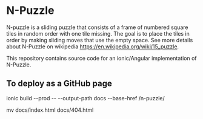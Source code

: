 # N-Puzzle

N-puzzle is a sliding puzzle that consists of a frame of numbered square tiles in random order with one tile missing. The goal is to place the tiles in order by making sliding moves that use the empty space.  See more details about N-Puzzle on wikipedia https://en.wikipedia.org/wiki/15_puzzle.   

This repository contains source code for an ionic/Angular implementation of N-Puzzle. 

## To deploy as a GitHub page

ionic build --prod  -- --output-path docs --base-href /n-puzzle/ 

mv docs/index.html docs/404.html
